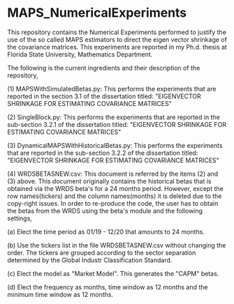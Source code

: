 # MAPS_NumericalExperiments
This repository contains the Numerical Experiments performed to justify the use of the so called MAPS estimators to direct the eigen vector shrinkage of the covariance matrices. This experiments are reported in my Ph.d. thesis at Florida State University, Mathematics Department. 

The following is the current ingredients and their description of the repository, 

(1) MAPSWithSimulatedBetas.py:
This performs the experiments that are reported in the section 3.1 of the dissertation titled: "EIGENVECTOR SHRINKAGE FOR ESTIMATING COVARIANCE MATRICES"

(2) SingleBlock.py: 
This performs the experiments that are reported in the sub-section 3.2.1 of the dissertation titled: "EIGENVECTOR SHRINKAGE FOR ESTIMATING COVARIANCE MATRICES"

(3) DynamicalMAPSWithHistoricalBetas.py:
This performs the experiments that are reported in the sub-section 3.2.2 of the dissertation titled: "EIGENVECTOR SHRINKAGE FOR ESTIMATING COVARIANCE MATRICES"

(4) WRDSBETASNEW.csv: 
This document is referred by the items (2) and (3) above. This document originally contains the historical betas that is obtained via the WRDS beta's for a 24 months period. However, except the row names(tickers) and the column names(months) it is deleted due to the copy-right issues. In order to re-produce the code, the user has to obtain the betas from the WRDS using the beta's module and the following settings,

(a) Elect the time period as 01/19 - 12/20 that amounts to 24 months.

(b) Use the tickers list in the file WRDSBETASNEW.csv without changing the order.  The tickers are grouped according to the sector separation determined by the Global Industr Classification Standard.

(c) Elect the model as "Market Model". This generates the "CAPM" betas. 

(d) Elect the frequency as months, time window as 12 months and the minimum time window as 12 months.

 
